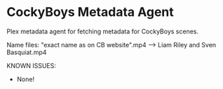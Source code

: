 # CockyBoys Metadata Agent

Plex metadata agent for fetching metadata for CockyBoys scenes.

Name files: "exact name as on CB website".mp4 --> Liam Riley and Sven Basquiat.mp4

KNOWN ISSUES:
- None!
